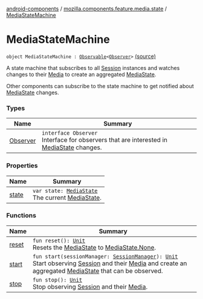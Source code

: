 [android-components](../../index.md) / [mozilla.components.feature.media.state](../index.md) / [MediaStateMachine](./index.md)

# MediaStateMachine

`object MediaStateMachine : `[`Observable`](../../mozilla.components.support.base.observer/-observable/index.md)`<`[`Observer`](-observer/index.md)`>` [(source)](https://github.com/mozilla-mobile/android-components/blob/master/components/feature/media/src/main/java/mozilla/components/feature/media/state/MediaStateMachine.kt#L33)

A state machine that subscribes to all [Session](../../mozilla.components.browser.session/-session/index.md) instances and watches changes to their [Media](../../mozilla.components.concept.engine.media/-media/index.md) to create an
aggregated [MediaState](../-media-state/index.md).

Other components can subscribe to the state machine to get notified about [MediaState](../-media-state/index.md) changes.

### Types

| Name | Summary |
|---|---|
| [Observer](-observer/index.md) | `interface Observer`<br>Interface for observers that are interested in [MediaState](../-media-state/index.md) changes. |

### Properties

| Name | Summary |
|---|---|
| [state](state.md) | `var state: `[`MediaState`](../-media-state/index.md)<br>The current [MediaState](../-media-state/index.md). |

### Functions

| Name | Summary |
|---|---|
| [reset](reset.md) | `fun reset(): `[`Unit`](https://kotlinlang.org/api/latest/jvm/stdlib/kotlin/-unit/index.html)<br>Resets the [MediaState](../-media-state/index.md) to [MediaState.None](../-media-state/-none/index.md). |
| [start](start.md) | `fun start(sessionManager: `[`SessionManager`](../../mozilla.components.browser.session/-session-manager/index.md)`): `[`Unit`](https://kotlinlang.org/api/latest/jvm/stdlib/kotlin/-unit/index.html)<br>Start observing [Session](../../mozilla.components.browser.session/-session/index.md) and their [Media](../../mozilla.components.concept.engine.media/-media/index.md) and create an aggregated [MediaState](../-media-state/index.md) that can be observed. |
| [stop](stop.md) | `fun stop(): `[`Unit`](https://kotlinlang.org/api/latest/jvm/stdlib/kotlin/-unit/index.html)<br>Stop observing [Session](../../mozilla.components.browser.session/-session/index.md) and their [Media](../../mozilla.components.concept.engine.media/-media/index.md). |
